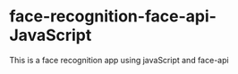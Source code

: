 # face-recognition-face-api-JavaScript
This is a face recognition app using javaScript and face-api
